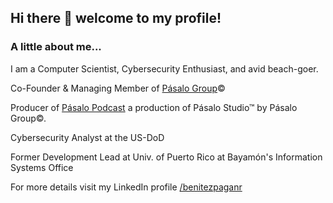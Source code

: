## Hi there 👋 welcome to my profile!

### A little about me...
I am a Computer Scientist, Cybersecurity Enthusiast, and avid beach-goer.

Co-Founder & Managing Member of [Pásalo Group](https://pasalogroup.com/)©

Producer of [Pásalo Podcast](https://pasalopodcast.com/) a production of Pásalo Studio™ by Pásalo Group©.

Cybersecurity Analyst at the US-DoD

Former Development Lead at Univ. of Puerto Rico at Bayamón's Information Systems Office

For more details visit my LinkedIn profile [/benitezpaganr](https://www.linkedin.com/in/benitezpaganr/)



<!--
**rbenitezpagan/rbenitezpagan** is a ✨ _special_ ✨ repository because its `README.md` (this file) appears on your GitHub profile.

Here are some ideas to get you started:

- 🔭 I’m currently working on ...
- 🌱 I’m currently learning ...
- 👯 I’m looking to collaborate on ...
- 🤔 I’m looking for help with ...
- 💬 Ask me about ...
- 📫 How to reach me: ...
- 😄 Pronouns: ...
- ⚡ Fun fact: ...
-->
